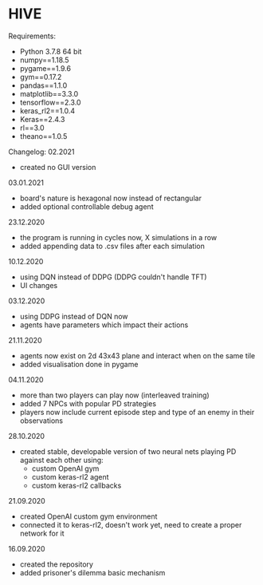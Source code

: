 # HIVE
Requirements:
- Python 3.7.8 64 bit
- numpy==1.18.5
- pygame==1.9.6
- gym==0.17.2
- pandas==1.1.0
- matplotlib==3.3.0
- tensorflow==2.3.0
- keras_rl2==1.0.4
- Keras==2.4.3
- rl==3.0
- theano==1.0.5



Changelog:
02.2021
- created no GUI version

03.01.2021
- board's nature is hexagonal now instead of rectangular
- added optional controllable debug agent

23.12.2020
- the program is running in cycles now, X simulations in a row
- added appending data to .csv files after each simulation

10.12.2020
- using DQN instead of DDPG (DDPG couldn't handle TFT)
- UI changes

03.12.2020
- using DDPG instead of DQN now
- agents have parameters which impact their actions

21.11.2020
- agents now exist on 2d 43x43 plane and interact when on the same tile
- added visualisation done in pygame

04.11.2020
- more than two players can play now (interleaved training)
- added 7 NPCs with popular PD strategies
- players now include current episode step and type of an enemy in their observations

28.10.2020
- created stable, developable version of two neural nets playing PD against each other using:
  - custom OpenAI gym
  - custom keras-rl2 agent
  - custom keras-rl2 callbacks

21.09.2020
- created OpenAI custom gym environment
- connected it to keras-rl2, doesn't work yet, need to create a proper network for it

16.09.2020
- created the repository
- added prisoner's dilemma basic mechanism
